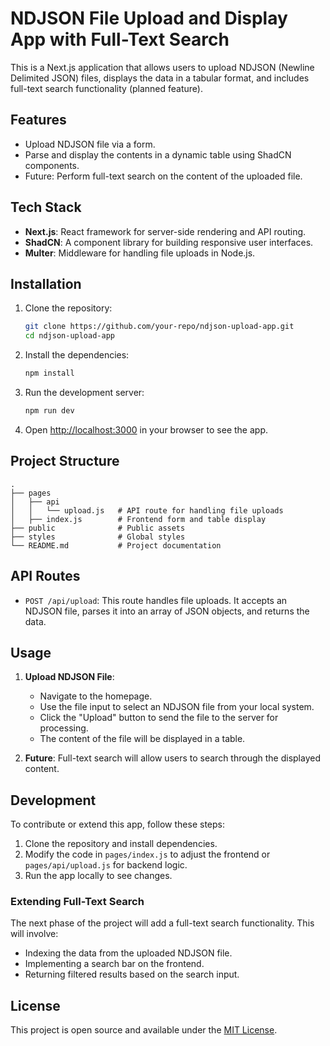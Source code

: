 # NDJSON File Upload and Display App with Full-Text Search

This is a Next.js application that allows users to upload NDJSON (Newline Delimited JSON) files, displays the data in a tabular format, and includes full-text search functionality (planned feature).

## Features

- Upload NDJSON file via a form.
- Parse and display the contents in a dynamic table using ShadCN components.
- Future: Perform full-text search on the content of the uploaded file.

## Tech Stack

- **Next.js**: React framework for server-side rendering and API routing.
- **ShadCN**: A component library for building responsive user interfaces.
- **Multer**: Middleware for handling file uploads in Node.js.

## Installation

1. Clone the repository:

   ```bash
   git clone https://github.com/your-repo/ndjson-upload-app.git
   cd ndjson-upload-app
   ```

2. Install the dependencies:

   ```bash
   npm install
   ```

3. Run the development server:

   ```bash
   npm run dev
   ```

4. Open [http://localhost:3000](http://localhost:3000) in your browser to see the app.

## Project Structure

```plaintext
.
├── pages
│   ├── api
│   │   └── upload.js   # API route for handling file uploads
│   ├── index.js        # Frontend form and table display
├── public              # Public assets
├── styles              # Global styles
└── README.md           # Project documentation
```

## API Routes

- `POST /api/upload`: This route handles file uploads. It accepts an NDJSON file, parses it into an array of JSON objects, and returns the data.

## Usage

1. **Upload NDJSON File**:
   - Navigate to the homepage.
   - Use the file input to select an NDJSON file from your local system.
   - Click the "Upload" button to send the file to the server for processing.
   - The content of the file will be displayed in a table.

2. **Future**: Full-text search will allow users to search through the displayed content.

## Development

To contribute or extend this app, follow these steps:

1. Clone the repository and install dependencies.
2. Modify the code in `pages/index.js` to adjust the frontend or `pages/api/upload.js` for backend logic.
3. Run the app locally to see changes.

### Extending Full-Text Search

The next phase of the project will add a full-text search functionality. This will involve:
- Indexing the data from the uploaded NDJSON file.
- Implementing a search bar on the frontend.
- Returning filtered results based on the search input.

## License

This project is open source and available under the [MIT License](LICENSE).
